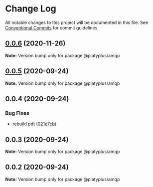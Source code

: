 # Change Log

All notable changes to this project will be documented in this file.
See [Conventional Commits](https://conventionalcommits.org) for commit guidelines.

## [0.0.6](https://github.com/platyplus/platyplus/compare/@platyplus/amqp@0.0.5...@platyplus/amqp@0.0.6) (2020-11-26)

**Note:** Version bump only for package @platyplus/amqp





## [0.0.5](https://github.com/platyplus/platyplus/compare/@platyplus/amqp@0.0.4...@platyplus/amqp@0.0.5) (2020-09-24)

**Note:** Version bump only for package @platyplus/amqp





## 0.0.4 (2020-09-24)


### Bug Fixes

* rebuild pdt ([021e7cb](https://github.com/platyplus/platyplus/commit/021e7cb617ad0fe251d134395196050f64c72d08))





## 0.0.3 (2020-09-24)

**Note:** Version bump only for package @platyplus/amqp





## 0.0.2 (2020-09-24)

**Note:** Version bump only for package @platyplus/amqp
